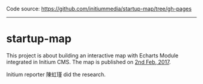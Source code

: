 Code source: https://github.com/initiummedia/startup-map/tree/gh-pages

---

# startup-map

This project is about building an interactive map with Echarts Module integrated in Initium CMS. The map is published on [2nd Feb, 2017](https://theinitium.com/article/20170202-taiwan-youth-entrepreneurship/). 

Initium reporter 陳虹瑾 did the research.
